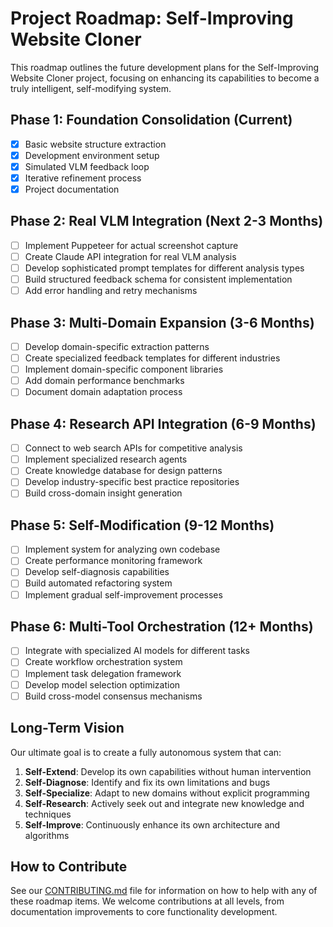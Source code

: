 # Project Roadmap: Self-Improving Website Cloner

This roadmap outlines the future development plans for the Self-Improving Website Cloner project, focusing on enhancing its capabilities to become a truly intelligent, self-modifying system.

## Phase 1: Foundation Consolidation (Current)

- [x] Basic website structure extraction
- [x] Development environment setup
- [x] Simulated VLM feedback loop
- [x] Iterative refinement process
- [x] Project documentation

## Phase 2: Real VLM Integration (Next 2-3 Months)

- [ ] Implement Puppeteer for actual screenshot capture
- [ ] Create Claude API integration for real VLM analysis
- [ ] Develop sophisticated prompt templates for different analysis types
- [ ] Build structured feedback schema for consistent implementation
- [ ] Add error handling and retry mechanisms

## Phase 3: Multi-Domain Expansion (3-6 Months)

- [ ] Develop domain-specific extraction patterns
- [ ] Create specialized feedback templates for different industries
- [ ] Implement domain-specific component libraries
- [ ] Add domain performance benchmarks
- [ ] Document domain adaptation process

## Phase 4: Research API Integration (6-9 Months)

- [ ] Connect to web search APIs for competitive analysis
- [ ] Implement specialized research agents
- [ ] Create knowledge database for design patterns
- [ ] Develop industry-specific best practice repositories
- [ ] Build cross-domain insight generation

## Phase 5: Self-Modification (9-12 Months)

- [ ] Implement system for analyzing own codebase
- [ ] Create performance monitoring framework
- [ ] Develop self-diagnosis capabilities
- [ ] Build automated refactoring system
- [ ] Implement gradual self-improvement processes

## Phase 6: Multi-Tool Orchestration (12+ Months)

- [ ] Integrate with specialized AI models for different tasks
- [ ] Create workflow orchestration system
- [ ] Implement task delegation framework
- [ ] Develop model selection optimization
- [ ] Build cross-model consensus mechanisms

## Long-Term Vision

Our ultimate goal is to create a fully autonomous system that can:

1. **Self-Extend**: Develop its own capabilities without human intervention
2. **Self-Diagnose**: Identify and fix its own limitations and bugs
3. **Self-Specialize**: Adapt to new domains without explicit programming
4. **Self-Research**: Actively seek out and integrate new knowledge and techniques
5. **Self-Improve**: Continuously enhance its own architecture and algorithms

## How to Contribute

See our [CONTRIBUTING.md](CONTRIBUTING.md) file for information on how to help with any of these roadmap items. We welcome contributions at all levels, from documentation improvements to core functionality development.